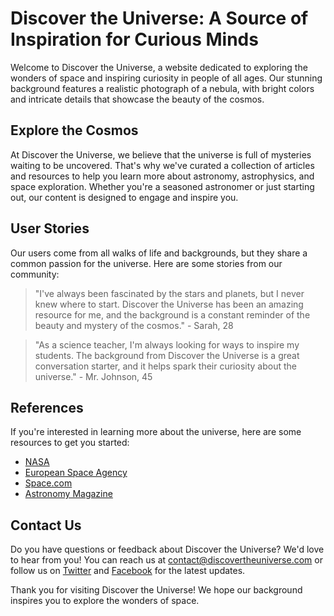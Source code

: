 <!--font:Cabin-->

# Discover the Universe: A Source of Inspiration for Curious Minds

Welcome to Discover the Universe, a website dedicated to exploring the wonders of space and inspiring curiosity in people of all ages. Our stunning background features a realistic photograph of a nebula, with bright colors and intricate details that showcase the beauty of the cosmos.

## Explore the Cosmos

At Discover the Universe, we believe that the universe is full of mysteries waiting to be uncovered. That's why we've curated a collection of articles and resources to help you learn more about astronomy, astrophysics, and space exploration. Whether you're a seasoned astronomer or just starting out, our content is designed to engage and inspire you.

## User Stories

Our users come from all walks of life and backgrounds, but they share a common passion for the universe. Here are some stories from our community:

> "I've always been fascinated by the stars and planets, but I never knew where to start. Discover the Universe has been an amazing resource for me, and the background is a constant reminder of the beauty and mystery of the cosmos." - Sarah, 28

> "As a science teacher, I'm always looking for ways to inspire my students. The background from Discover the Universe is a great conversation starter, and it helps spark their curiosity about the universe." - Mr. Johnson, 45

## References

If you're interested in learning more about the universe, here are some resources to get you started:

- [NASA](#)
- [European Space Agency](#)
- [Space.com](#)
- [Astronomy Magazine](#)

## Contact Us

Do you have questions or feedback about Discover the Universe? We'd love to hear from you! You can reach us at [contact@discovertheuniverse.com](mailto:contact@discovertheuniverse.com) or follow us on [Twitter](#) and [Facebook](#) for the latest updates. 

Thank you for visiting Discover the Universe! We hope our background inspires you to explore the wonders of space.

<!--

Write me content for website with wallpaper which alt text is:

"A realistic photograph of a nebula, with bright colors and intricate details that showcase the beauty of the universe."

The name/title of the page should not be 1:1 copy of the alt text but rather a real content of the website which is using this wallpaper.

- Use markdown format 
- Start with heading
- Heading should be short and concise
- The content should look like a real website 
- The website should not be about the wallpaper, wallpaper is just a related background
- Heading should be contain work "wallpaper" or "background"
- Include real sections like references, contact, user stories, etc. use things relevant to the page purpose.
- Feel free to use structure like headings, bullets, numbering, blockquotes, paragraphs, horizontal lines, etc.
- You can use formatting like bold or _italic_
- You can include UTF-8 emojis
- Links should be only #hash anchors (and you can refer to the document itself)
- Do not include images


---


# Cosmic Dreams: A Wallpaper to Inspire Your Imagination

Welcome to Cosmic Dreams, a website dedicated to exploring the wonders of the universe and inspiring your imagination. Our stunning wallpaper features a realistic photograph of a nebula, with bright colors and intricate details that showcase the beauty of the cosmos.

## Explore the Universe

At Cosmic Dreams, we believe that the universe is full of mysteries waiting to be discovered. That's why we've curated a collection of articles and resources to help you learn more about astronomy, astrophysics, and space exploration. Whether you're a seasoned astronomer or just starting out, our content is designed to engage and inspire you.

## User Stories

Our users come from all walks of life and backgrounds, but they share a common passion for the universe. Here are some stories from our community:

> "I've always been fascinated by the stars and planets, but I never knew where to start. Cosmic Dreams has been an amazing resource for me, and the wallpaper is a constant reminder of the beauty and mystery of the universe." - Sarah, 28

> "As a science teacher, I'm always looking for ways to inspire my students. The wallpaper from Cosmic Dreams is a great conversation starter, and it helps spark their curiosity about the universe." - Mr. Johnson, 45

## References

If you're interested in learning more about the universe, here are some resources to get you started:

- [NASA](#)
- [European Space Agency](#)
- [Space.com](#)
- [Astronomy Magazine](#)

## Contact Us

Do you have questions or feedback about Cosmic Dreams? We'd love to hear from you! You can reach us at [contact@cosmicdreams.com](mailto:contact@cosmicdreams.com) or follow us on [Twitter](#) and [Facebook](#) for the latest updates. 

Thank you for visiting Cosmic Dreams! We hope our wallpaper inspires you to explore the wonders of the universe.


---


Heading should not include word "wallpaper". The website should not be about the wallpaper itself, wallpaper is just a related background, rewrite whole content.


---


# Discover the Universe: A Source of Inspiration for Curious Minds

Welcome to Discover the Universe, a website dedicated to exploring the wonders of space and inspiring curiosity in people of all ages. Our stunning background features a realistic photograph of a nebula, with bright colors and intricate details that showcase the beauty of the cosmos.

## Explore the Cosmos

At Discover the Universe, we believe that the universe is full of mysteries waiting to be uncovered. That's why we've curated a collection of articles and resources to help you learn more about astronomy, astrophysics, and space exploration. Whether you're a seasoned astronomer or just starting out, our content is designed to engage and inspire you.

## User Stories

Our users come from all walks of life and backgrounds, but they share a common passion for the universe. Here are some stories from our community:

> "I've always been fascinated by the stars and planets, but I never knew where to start. Discover the Universe has been an amazing resource for me, and the background is a constant reminder of the beauty and mystery of the cosmos." - Sarah, 28

> "As a science teacher, I'm always looking for ways to inspire my students. The background from Discover the Universe is a great conversation starter, and it helps spark their curiosity about the universe." - Mr. Johnson, 45

## References

If you're interested in learning more about the universe, here are some resources to get you started:

- [NASA](#)
- [European Space Agency](#)
- [Space.com](#)
- [Astronomy Magazine](#)

## Contact Us

Do you have questions or feedback about Discover the Universe? We'd love to hear from you! You can reach us at [contact@discovertheuniverse.com](mailto:contact@discovertheuniverse.com) or follow us on [Twitter](#) and [Facebook](#) for the latest updates. 

Thank you for visiting Discover the Universe! We hope our background inspires you to explore the wonders of space.

-->
